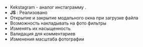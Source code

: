 * Kekstagram - аналог инстаграмму .
* **JS** : Реализовано 
* Открытие и закрытие модального окна при загрузке файла
* Возможность накладывать на фото фильтры 
* Изменять их насыщенность
* Валидация для комментариев
* Изменения масштаба фотографии

